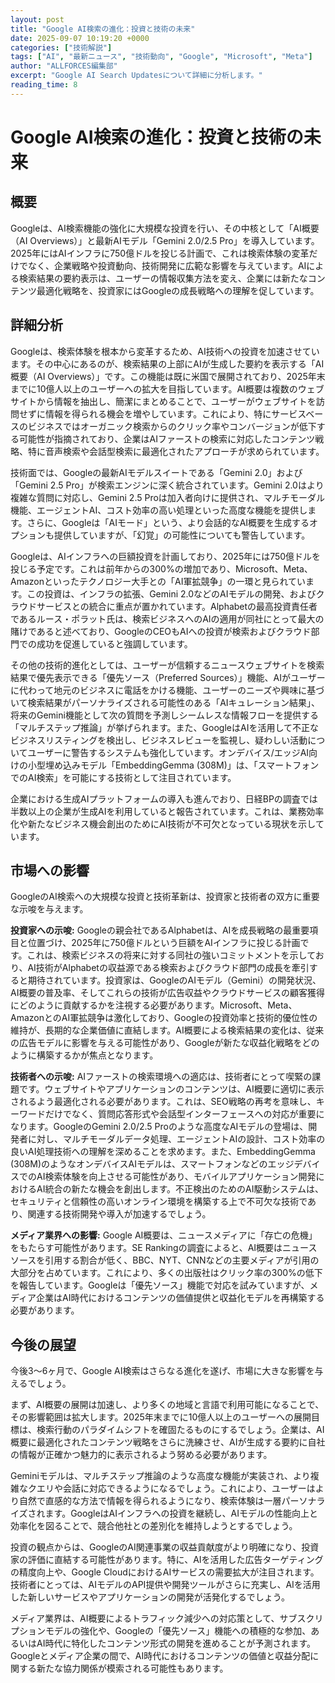 ```yaml
---
layout: post
title: "Google AI検索の進化：投資と技術の未来"
date: 2025-09-07 10:19:20 +0000
categories: ["技術解説"]
tags: ["AI", "最新ニュース", "技術動向", "Google", "Microsoft", "Meta"]
author: "ALLFORCES編集部"
excerpt: "Google AI Search Updatesについて詳細に分析します。"
reading_time: 8
---
```


# Google AI検索の進化：投資と技術の未来

## 概要
Googleは、AI検索機能の強化に大規模な投資を行い、その中核として「AI概要（AI Overviews）」と最新AIモデル「Gemini 2.0/2.5 Pro」を導入しています。2025年にはAIインフラに750億ドルを投じる計画で、これは検索体験の変革だけでなく、企業戦略や投資動向、技術開発に広範な影響を与えています。AIによる検索結果の要約表示は、ユーザーの情報収集方法を変え、企業には新たなコンテンツ最適化戦略を、投資家にはGoogleの成長戦略への理解を促しています。

## 詳細分析
Googleは、検索体験を根本から変革するため、AI技術への投資を加速させています。その中心にあるのが、検索結果の上部にAIが生成した要約を表示する「AI概要（AI Overviews）」です。この機能は既に米国で展開されており、2025年末までに10億人以上のユーザーへの拡大を目指しています。AI概要は複数のウェブサイトから情報を抽出し、簡潔にまとめることで、ユーザーがウェブサイトを訪問せずに情報を得られる機会を増やしています。これにより、特にサービスベースのビジネスではオーガニック検索からのクリック率やコンバージョンが低下する可能性が指摘されており、企業はAIファーストの検索に対応したコンテンツ戦略、特に音声検索や会話型検索に最適化されたアプローチが求められています。

技術面では、Googleの最新AIモデルスイートである「Gemini 2.0」および「Gemini 2.5 Pro」が検索エンジンに深く統合されています。Gemini 2.0はより複雑な質問に対応し、Gemini 2.5 Proは加入者向けに提供され、マルチモーダル機能、エージェントAI、コスト効率の高い処理といった高度な機能を提供します。さらに、Googleは「AIモード」という、より会話的なAI概要を生成するオプションも提供していますが、「幻覚」の可能性についても警告しています。

Googleは、AIインフラへの巨額投資を計画しており、2025年には750億ドルを投じる予定です。これは前年からの300%の増加であり、Microsoft、Meta、Amazonといったテクノロジー大手との「AI軍拡競争」の一環と見られています。この投資は、インフラの拡張、Gemini 2.0などのAIモデルの開発、およびクラウドサービスとの統合に重点が置かれています。Alphabetの最高投資責任者であるルース・ポラット氏は、検索ビジネスへのAIの適用が同社にとって最大の賭けであると述べており、GoogleのCEOもAIへの投資が検索およびクラウド部門での成功を促進していると強調しています。

その他の技術的進化としては、ユーザーが信頼するニュースウェブサイトを検索結果で優先表示できる「優先ソース（Preferred Sources）」機能、AIがユーザーに代わって地元のビジネスに電話をかける機能、ユーザーのニーズや興味に基づいて検索結果がパーソナライズされる可能性のある「AIキュレーション結果」、将来のGemini機能として次の質問を予測しシームレスな情報フローを提供する「マルチステップ推論」が挙げられます。また、GoogleはAIを活用して不正なビジネスリスティングを検出し、ビジネスレビューを監視し、疑わしい活動についてユーザーに警告するシステムも強化しています。オンデバイス/エッジAI向けの小型埋め込みモデル「EmbeddingGemma (308M)」は、「スマートフォンでのAI検索」を可能にする技術として注目されています。

企業における生成AIプラットフォームの導入も進んでおり、日経BPの調査では半数以上の企業が生成AIを利用していると報告されています。これは、業務効率化や新たなビジネス機会創出のためにAI技術が不可欠となっている現状を示しています。

## 市場への影響
GoogleのAI検索への大規模な投資と技術革新は、投資家と技術者の双方に重要な示唆を与えます。

**投資家への示唆:**
Googleの親会社であるAlphabetは、AIを成長戦略の最重要項目と位置づけ、2025年に750億ドルという巨額をAIインフラに投じる計画です。これは、検索ビジネスの将来に対する同社の強いコミットメントを示しており、AI技術がAlphabetの収益源である検索およびクラウド部門の成長を牽引すると期待されています。投資家は、GoogleのAIモデル（Gemini）の開発状況、AI概要の普及率、そしてこれらの技術が広告収益やクラウドサービスの顧客獲得にどのように貢献するかを注視する必要があります。Microsoft、Meta、AmazonとのAI軍拡競争は激化しており、Googleの投資効率と技術的優位性の維持が、長期的な企業価値に直結します。AI概要による検索結果の変化は、従来の広告モデルに影響を与える可能性があり、Googleが新たな収益化戦略をどのように構築するかが焦点となります。

**技術者への示唆:**
AIファーストの検索環境への適応は、技術者にとって喫緊の課題です。ウェブサイトやアプリケーションのコンテンツは、AI概要に適切に表示されるよう最適化される必要があります。これは、SEO戦略の再考を意味し、キーワードだけでなく、質問応答形式や会話型インターフェースへの対応が重要になります。GoogleのGemini 2.0/2.5 Proのような高度なAIモデルの登場は、開発者に対し、マルチモーダルデータ処理、エージェントAIの設計、コスト効率の良いAI処理技術への理解を深めることを求めます。また、EmbeddingGemma (308M)のようなオンデバイスAIモデルは、スマートフォンなどのエッジデバイスでのAI検索体験を向上させる可能性があり、モバイルアプリケーション開発におけるAI統合の新たな機会を創出します。不正検出のためのAI駆動システムは、セキュリティと信頼性の高いオンライン環境を構築する上で不可欠な技術であり、関連する技術開発や導入が加速するでしょう。

**メディア業界への影響:**
Google AI概要は、ニュースメディアに「存亡の危機」をもたらす可能性があります。SE Rankingの調査によると、AI概要はニュースソースを引用する割合が低く、BBC、NYT、CNNなどの主要メディアが引用の大部分を占めています。これにより、多くの出版社はクリック率の300%の低下を報告しています。Googleは「優先ソース」機能で対応を試みていますが、メディア企業はAI時代におけるコンテンツの価値提供と収益化モデルを再構築する必要があります。

## 今後の展望
今後3〜6ヶ月で、Google AI検索はさらなる進化を遂げ、市場に大きな影響を与えるでしょう。

まず、AI概要の展開は加速し、より多くの地域と言語で利用可能になることで、その影響範囲は拡大します。2025年末までに10億人以上のユーザーへの展開目標は、検索行動のパラダイムシフトを確固たるものにするでしょう。企業は、AI概要に最適化されたコンテンツ戦略をさらに洗練させ、AIが生成する要約に自社の情報が正確かつ魅力的に表示されるよう努める必要があります。

Geminiモデルは、マルチステップ推論のような高度な機能が実装され、より複雑なクエリや会話に対応できるようになるでしょう。これにより、ユーザーはより自然で直感的な方法で情報を得られるようになり、検索体験は一層パーソナライズされます。GoogleはAIインフラへの投資を継続し、AIモデルの性能向上と効率化を図ることで、競合他社との差別化を維持しようとするでしょう。

投資の観点からは、GoogleのAI関連事業の収益貢献度がより明確になり、投資家の評価に直結する可能性があります。特に、AIを活用した広告ターゲティングの精度向上や、Google CloudにおけるAIサービスの需要拡大が注目されます。技術者にとっては、AIモデルのAPI提供や開発ツールがさらに充実し、AIを活用した新しいサービスやアプリケーションの開発が活発化するでしょう。

メディア業界は、AI概要によるトラフィック減少への対応策として、サブスクリプションモデルの強化や、Googleの「優先ソース」機能への積極的な参加、あるいはAI時代に特化したコンテンツ形式の開発を進めることが予測されます。Googleとメディア企業の間で、AI時代におけるコンテンツの価値と収益分配に関する新たな協力関係が模索される可能性もあります。

